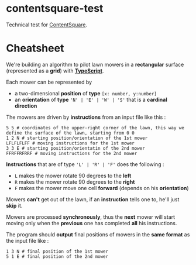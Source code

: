 # contentsquare-test
Technical test for [ContentSquare](https://contentsquare.com/).
# Cheatsheet
We're building an algorithm to pilot lawn mowers in a **rectangular** surface (represented as a **grid**) with [**TypeScript**](https://www.typescriptlang.org/).

Each mower can be represented by
- a two-dimensional **position** of **type** `[x: number, y:number]`
- an **orientation** of **type** `'N' | 'E' | 'W' | 'S'` that is a **cardinal direction**

The mowers are driven by **instructions** from an input file like this :
```shell
5 5 # coordinates of the upper-right corner of the lawn, this way we define the surface of the lawn, starting from 0 0
1 2 N # starting position/orientation of the 1st mower
LFLFLFLFF # moving instructions for the 1st mower
3 3 E # starting position/orientatin of the 2nd mower
FFRFFRFRRF # moving instructions for the 2nd mower
```

**Instructions** that are of type `'L' | 'R' | 'F'` does the following :
- `L` makes the mower rotate 90 degrees to the **left**
- `R` makes the mower rotate 90 degrees to the **right**
- `F` makes the mower move one cell **forward** (depends on his **orientation**)

Mowers **can't** get out of the lawn, if an **instruction** tells one to, he'll just **skip** it.

Mowers are processed **synchronously**, thus the **next** mower will start moving only when the **previous** one has completed **all** his instructions.

The program should **output** final positions of mowers in the **same format** as the input file like :
```shell
1 3 N # final position of the 1st mower
5 1 E # final position of the 2nd mower
```

